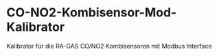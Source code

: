 # CO-NO2-Kombisensor-Mod-Kalibrator
Kalibrator für die RA-GAS CO/NO2 Kombisensoren mit Modbus Interface
